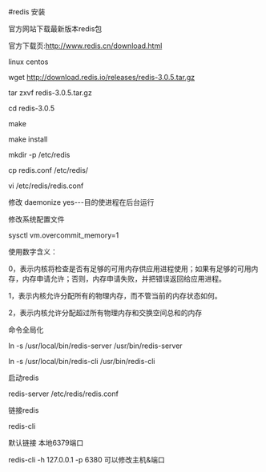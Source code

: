 #redis 安装

官方网站下载最新版本redis包

官方下载页:http://www.redis.cn/download.html

linux centos

wget http://download.redis.io/releases/redis-3.0.5.tar.gz

tar zxvf redis-3.0.5.tar.gz

cd redis-3.0.5

make

make install

mkdir -p /etc/redis

cp redis.conf /etc/redis/

vi /etc/redis/redis.conf

修改 daemonize yes---目的使进程在后台运行

修改系统配置文件  

sysctl vm.overcommit_memory=1

使用数字含义：

0，表示内核将检查是否有足够的可用内存供应用进程使用；如果有足够的可用内存，内存申请允许；否则，内存申请失败，并把错误返回给应用进程。

1，表示内核允许分配所有的物理内存，而不管当前的内存状态如何。

2，表示内核允许分配超过所有物理内存和交换空间总和的内存

命令全局化

ln -s /usr/local/bin/redis-server /usr/bin/redis-server

ln -s /usr/local/bin/redis-cli /usr/bin/redis-cli

启动redis

redis-server /etc/redis/redis.conf

链接redis

redis-cli 

默认链接 本地6379端口 

redis-cli -h 127.0.0.1 -p 6380   可以修改主机&端口



